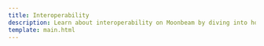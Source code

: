```yaml
---
title: Interoperability
description: Learn about interoperability on Moonbeam by diving into how cross-consensus messaging (XCM) works and exploring available cross-chain protocols.
template: main.html
---
```


<div class='subsection-wrapper'></div>
